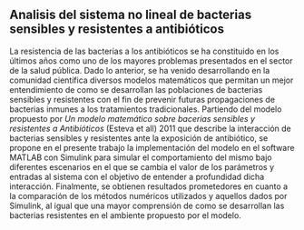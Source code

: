 ## Analisis del sistema no lineal de bacterias sensibles y resistentes a antibióticos

La resistencia de las bacterias a los antibióticos se ha constituido en los últimos años como uno de los mayores problemas presentados en el sector de la salud pública. Dado lo anterior, se ha venido desarrollando en la comunidad científica diversos modelos matemáticos que permitan un mejor entendimiento de como se desarrollan las poblaciones de bacterias sensibles y resistentes con el fin de prevenir futuras propagaciones de bacterias inmunes a los tratamientos tradicionales. Partiendo del modelo propuesto por _Un modelo matemático sobre bacerias sensibles y resistentes a Antibióticos_ (Esteva et all) 2011 que describe la interacción de bacterias sensibles y resistentes ante la exposición de antibiótico, se propone en el presente trabajo la implementación del modelo en el software MATLAB con Simulink para simular el comportamiento del mismo bajo diferentes escenarios en el que se cambia el valor de los parámetros y entradas al sistema con el objetivo de entender a profundidad dicha interacción. Finalmente, se obtienen resultados prometedores en cuanto a la comparación de los métodos numéricos utilizados y aquellos dados por Simulink, al igual que una mayor comprensión de como se desarrollan las bacterias resistentes en el ambiente propuesto por el modelo. 

